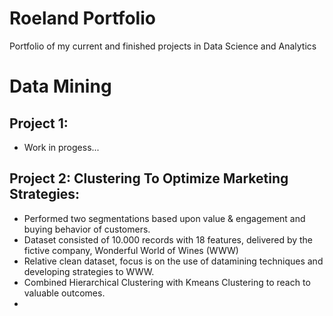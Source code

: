 # Roeland Portfolio
Portfolio of my current and finished projects in Data Science and Analytics

# Data Mining
## Project 1: 
* Work in progess...

## Project 2: Clustering To Optimize Marketing Strategies:
* Performed two segmentations based upon value & engagement and buying behavior of customers.
* Dataset consisted of 10.000 records with 18 features, delivered by the fictive company, Wonderful World of Wines (WWW)
* Relative clean dataset, focus is on the use of datamining techniques and developing strategies to WWW.
* Combined Hierarchical Clustering with Kmeans Clustering to reach to valuable outcomes.
* 
